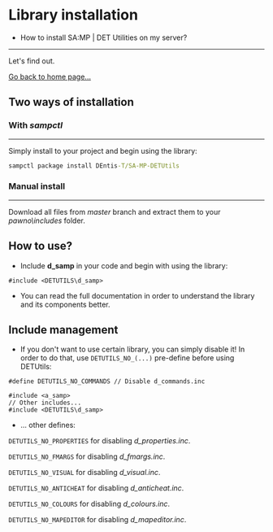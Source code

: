 # Library installation

- How to install SA:MP | DET Utilities on my server?
------------------------------------------
Let's find out.
 
 [Go back to home page...](README.md)
 
 ## Two ways of installation
 
 ### With *sampctl*
 ------------------------------------------
 Simply install to your project and begin using the library:
 
 ```bat
 sampctl package install DEntis-T/SA-MP-DETUtils
 ```
 
 ### Manual install
 ------------------------------------------
 Download all files from *master* branch and extract them to your *pawno\includes* folder.

## How to use?

- Include **d_samp** in your code and begin with using the library:
```pawn
#include <DETUTILS\d_samp>
```
- You can read the full documentation in order to understand the library and its components better.

## Include management

- If you don't want to use certain library, you can simply disable it! In order to do that, use ``DETUTILS_NO_(...)`` pre-define before using DETUtils:

```pawn
#define DETUTILS_NO_COMMANDS // Disable d_commands.inc

#include <a_samp>
// Other includes...
#include <DETUTILS\d_samp>
```

- ... other defines:

``DETUTILS_NO_PROPERTIES`` for disabling *d_properties.inc*.

``DETUTILS_NO_FMARGS`` for disabling *d_fmargs.inc*.

``DETUTILS_NO_VISUAL`` for disabling *d_visual.inc*.

``DETUTILS_NO_ANTICHEAT`` for disabling *d_anticheat.inc*.

``DETUTILS_NO_COLOURS`` for disabling *d_colours.inc*.

``DETUTILS_NO_MAPEDITOR`` for disabling *d_mapeditor.inc*.
